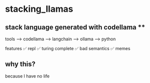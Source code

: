 # stacking_llamas
## stack language generated with codellama **

tools
--> codellama
--> langchain
--> ollama
--> python

features
✅ repl
✅ turing complete 
✅ bad semantics
✅ memes

## why this?
because I have no life
